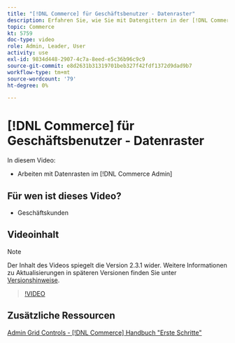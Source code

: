 ```yaml
---
title: "[!DNL Commerce] für Geschäftsbenutzer - Datenraster"
description: Erfahren Sie, wie Sie mit Datengittern in der [!DNL Commerce Admin].
topic: Commerce
kt: 5759
doc-type: video
role: Admin, Leader, User
activity: use
exl-id: 9834d448-2907-4c7a-8eed-e5c36b96c9c9
source-git-commit: e8d2631b31319701beb327f42fdf1372d9dad9b7
workflow-type: tm+mt
source-wordcount: '79'
ht-degree: 0%

---
```


# [!DNL Commerce] für Geschäftsbenutzer - Datenraster

In diesem Video:

- Arbeiten mit Datenrasten im [!DNL Commerce Admin]

## Für wen ist dieses Video?

- Geschäftskunden

## Videoinhalt

>[!NOTE]
>
>Der Inhalt des Videos spiegelt die Version 2.3.1 wider. Weitere Informationen zu Aktualisierungen in späteren Versionen finden Sie unter [Versionshinweise](https://experienceleague.adobe.com/docs/commerce-operations/release/notes/overview.html).

>[!VIDEO](https://video.tv.adobe.com/v/35960?quality=12&learn=on)

## Zusätzliche Ressourcen

[Admin Grid Controls - [!DNL Commerce] Handbuch &quot;Erste Schritte&quot;](https://experienceleague.adobe.com/docs/commerce-admin/start/admin/tools/admin-grid-controls.html)
